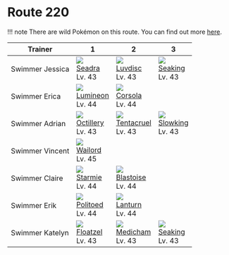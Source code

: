 # Route 220

!!! note
    There are wild Pokémon on this route. You can find out more [here](../../wild_pokemon/route_220/).


Trainer         | 1                                 | 2                                  | 3
---             | ---                               | ---                                | ---
Swimmer Jessica | ![][117]<br>[Seadra]<br>Lv. 43    | ![][370]<br>[Luvdisc]<br>Lv. 43    | ![][119]<br>[Seaking]<br>Lv. 43
Swimmer Erica   | ![][457]<br>[Lumineon]<br>Lv. 44  | ![][222]<br>[Corsola]<br>Lv. 44    | &nbsp;
Swimmer Adrian  | ![][224]<br>[Octillery]<br>Lv. 43 | ![][073]<br>[Tentacruel]<br>Lv. 43 | ![][199]<br>[Slowking]<br>Lv. 43
Swimmer Vincent | ![][321]<br>[Wailord]<br>Lv. 45   | &nbsp;                             | &nbsp;
Swimmer Claire  | ![][121]<br>[Starmie]<br>Lv. 44   | ![][009]<br>[Blastoise]<br>Lv. 44  | &nbsp;
Swimmer Erik    | ![][186]<br>[Politoed]<br>Lv. 44  | ![][171]<br>[Lanturn]<br>Lv. 44    | &nbsp;
Swimmer Katelyn | ![][419]<br>[Floatzel]<br>Lv. 43  | ![][308]<br>[Medicham]<br>Lv. 43   | ![][119]<br>[Seaking]<br>Lv. 43

[Blastoise]: ../../pokemon_changes/009/
[Tentacruel]: ../../pokemon_changes/073/
[Seadra]: ../../pokemon_changes/117/
[Seaking]: ../../pokemon_changes/119/
[Starmie]: ../../pokemon_changes/121/
[Lanturn]: ../../pokemon_changes/171/
[Politoed]: ../../pokemon_changes/186/
[Slowking]: ../../pokemon_changes/199/
[Corsola]: ../../pokemon_changes/222/
[Octillery]: ../../pokemon_changes/224/
[Medicham]: ../../pokemon_changes/308/
[Wailord]: ../../pokemon_changes/321/
[Luvdisc]: ../../pokemon_changes/370/
[Floatzel]: ../../pokemon_changes/419/
[Lumineon]: ../../pokemon_changes/457/
[009]: ../img/pokemon/009.png
[073]: ../img/pokemon/073.png
[117]: ../img/pokemon/117.png
[119]: ../img/pokemon/119.png
[121]: ../img/pokemon/121.png
[171]: ../img/pokemon/171.png
[186]: ../img/pokemon/186.png
[199]: ../img/pokemon/199.png
[222]: ../img/pokemon/222.png
[224]: ../img/pokemon/224.png
[308]: ../img/pokemon/308.png
[321]: ../img/pokemon/321.png
[370]: ../img/pokemon/370.png
[419]: ../img/pokemon/419.png
[457]: ../img/pokemon/457.png
